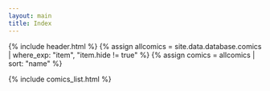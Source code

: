 ```yaml
---
layout: main
title: Index
---
```

{% include header.html %}
{% assign allcomics = site.data.database.comics | where_exp: "item", "item.hide != true" %}
{% assign comics = allcomics | sort: "name" %}

<div id="comics-list">
{% include comics_list.html %}
</div>